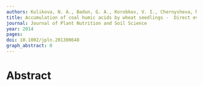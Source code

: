 ```yaml
---
authors: Kulikova, N. A., Badun, G. A., Korobkov, V. I., Chernysheva, M. G., Tsvetkova, E. A., Abroskin, D. P., Konstantinov, A. I., Zaitchik, B. T., Ruzhitsky, A. O., Perminova, I. V.
title: Accumulation of coal humic acids by wheat seedlings -  Direct evidence using tritium autoradiography and occurrence in lipid fraction
journal: Journal of Plant Nutrition and Soil Science
year: 2014
pages:
doi: 10.1002/jpln.201300648
graph_abstract: 0
---
```


# Abstract 

 